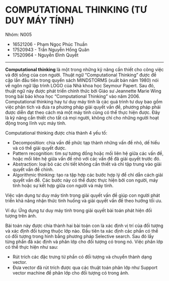 # COMPUTATIONAL THINKING (TƯ DUY MÁY TÍNH)

Nhóm: N005

- 16521206 - Phạm Ngọc Phúc Thuần
- 17520943 - Trần Nguyễn Hồng Quân
- 17520964 - Nguyễn Đình Quyết

---

**Computational thinking** là một trong những kỹ năng cần thiết cho công việc và đời sống của con người. Thuật ngữ “Computational Thinking” được đề cập lần đầu tiên trong quyển sách MINDSTORMS (xuất bản năm 1980) nói về ngôn ngữ lập trình LOGO của Nhà khoa học Seymour Papert. Sau đó, thuật ngữ này được phát triển chính thức bởi Giáo sư Jeannette Marie Wing trong bài báo khoa học “Computational Thinking” vào năm 2006. Computational thinking hay tư duy máy tính là các quá trình tư duy bao gồm việc phân tích và đưa ra phương pháp giải quyết vấn đề, phương pháp phải được diễn đạt theo cách mà một máy tính cũng có thể thực hiện được. Đây là kỹ năng cần thiết cho tất cả mọi người, không chỉ cho những người hoạt động trong lĩnh vực máy tính.

Computational thinking được chia thành 4 yếu tố:

- Decomposition: chia vấn đề phức tạp thành những vấn đề nhỏ, dế hiểu và có thể giải quyết được.
- Pattern recognition: tìm sự tương đồng hoặc mối liên hệ giữa các vấn đề, hoặc mối liên hệ giữa vấn đề nhỏ với các vấn đề đã giải quyết trước đó.
- Abstraction: loại bỏ các chi tiết không cần thiết và chỉ tập trung vào giải quyết vấn đề chính.
- Algorithmic thinking: tạo ra tập hợp các bước hợp lý để chỉ dẫn cách giải quyết vấn đề. Các bước này có thể được thực hiện bởi con người, máy tính hoặc sự kết hợp giữa con người và máy tính.

Việc vận dụng tư duy máy tính trong giải quyết vấn đề giúp con người phát triển khả năng nhận thức tình huống và giải quyết vấn đề theo hướng tối ưu.

Ví dụ: Ứng dụng tư duy máy tính trong giải quyết bài toán phát hiện đối tượng trên ảnh.

Bài toán này được chia thành hai bài toán con là xác định vị trí của đối tượng và xác định đối tượng thuộc lớp nào.
Đầu tiên ta xác định các phần có thể có đối tượng trong hình bằng phương pháp Selective search. Sau đó lấy từng phần đã xác định và phân lớp cho đối tượng có trong nó. Việc phân lớp có thể thực hiện như sau:

- Rút trích các đặc trưng từ phần có đối tượng và chuyển thành dạng vector.
- Đưa vector đã rút trích được qua các thuật toán phân lớp như Support vector machine để phân lớp cho đối tượng có trong ảnh.
